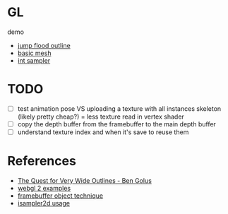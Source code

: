 # GL

demo
- [jump flood outline](http://platane.me/gl-experiments/demo/jumpFloodOutline)
- [basic mesh](http://platane.me/gl-experiments/demo/basicMesh)
- [int sampler](http://platane.me/gl-experiments/demo/intSampler)

# TODO

- [ ] test animation pose VS uploading a texture with all instances skeleton (likely pretty cheap?) = less texture read in vertex shader
- [ ] copy the depth buffer from the framebuffer to the main depth buffer
- [ ] understand texture index and when it's save to reuse them

# References

- [The Quest for Very Wide Outlines - Ben Golus](https://bgolus.medium.com/the-quest-for-very-wide-outlines-ba82ed442cd9)
- [webgl 2 examples](https://github.com/tsherif/webgl2examples)
- [framebuffer object technique](https://www.youtube.com/@osakaandrew/videos)
- [isampler2d usage](https://github.com/aadebdeb/Sample_WebGL2_IntegerTexture)
